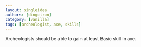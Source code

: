 ```yaml
---
layout: singleidea
authors: [dingotron]
category: [vanilla]
tags: [archeologist, axe, skills]
---
```

Archeologists should be able to gain at least Basic skill in axe.
